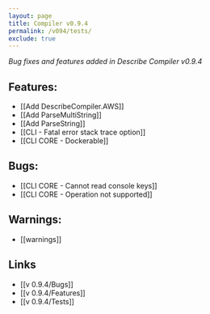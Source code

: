 ```yaml
---
layout: page
title: Compiler v0.9.4
permalink: /v094/tests/
exclude: true
---
```

_Bug fixes and features added in Describe Compiler v0.9.4_

## Features:
* [[Add DescribeCompiler.AWS]]
* [[Add ParseMultiString]]
* [[Add ParseString]]
* [[CLI - Fatal error stack trace option]]
* [[CLI CORE - Dockerable]]

## Bugs:
* [[CLI CORE - Cannot read console keys]]
* [[CLI CORE - Operation not supported]]

## Warnings:
* [[warnings]]

## Links
* [[v 0.9.4/Bugs]]
* [[v 0.9.4/Features]]
* [[v 0.9.4/Tests]]
